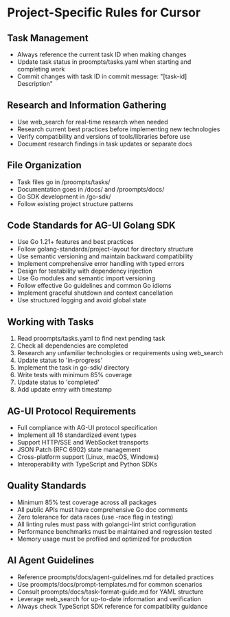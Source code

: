 # Project-Specific Rules for Cursor

## Task Management
- Always reference the current task ID when making changes
- Update task status in proompts/tasks.yaml when starting and completing work
- Commit changes with task ID in commit message: "[task-id] Description"

## Research and Information Gathering
- Use web_search for real-time research when needed
- Research current best practices before implementing new technologies
- Verify compatibility and versions of tools/libraries before use
- Document research findings in task updates or separate docs

## File Organization
- Task files go in /proompts/tasks/
- Documentation goes in /docs/ and /proompts/docs/
- Go SDK development in /go-sdk/
- Follow existing project structure patterns

## Code Standards for AG-UI Golang SDK
- Use Go 1.21+ features and best practices
- Follow golang-standards/project-layout for directory structure
- Use semantic versioning and maintain backward compatibility
- Implement comprehensive error handling with typed errors
- Design for testability with dependency injection
- Use Go modules and semantic import versioning
- Follow effective Go guidelines and common Go idioms
- Implement graceful shutdown and context cancellation
- Use structured logging and avoid global state

## Working with Tasks
1. Read proompts/tasks.yaml to find next pending task
2. Check all dependencies are completed
3. Research any unfamiliar technologies or requirements using web_search
4. Update status to 'in-progress'
5. Implement the task in go-sdk/ directory
6. Write tests with minimum 85% coverage
7. Update status to 'completed'
8. Add update entry with timestamp

## AG-UI Protocol Requirements
- Full compliance with AG-UI protocol specification
- Implement all 16 standardized event types
- Support HTTP/SSE and WebSocket transports
- JSON Patch (RFC 6902) state management
- Cross-platform support (Linux, macOS, Windows)
- Interoperability with TypeScript and Python SDKs

## Quality Standards
- Minimum 85% test coverage across all packages
- All public APIs must have comprehensive Go doc comments
- Zero tolerance for data races (use -race flag in testing)
- All linting rules must pass with golangci-lint strict configuration
- Performance benchmarks must be maintained and regression tested
- Memory usage must be profiled and optimized for production

## AI Agent Guidelines
- Reference proompts/docs/agent-guidelines.md for detailed practices
- Use proompts/docs/prompt-templates.md for common scenarios
- Consult proompts/docs/task-format-guide.md for YAML structure
- Leverage web_search for up-to-date information and verification
- Always check TypeScript SDK reference for compatibility guidance 